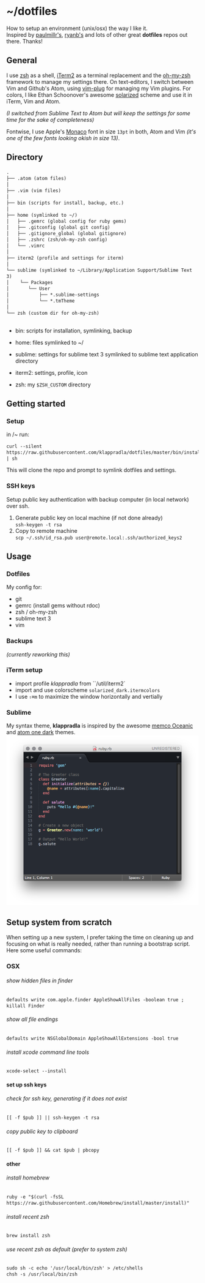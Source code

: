 # ~/dotfiles

How to setup an environment (unix/osx) the way I like it.   
Inspired by [paulmillr's](https://github.com/paulmillr/dotfiles), [ryanb's](https://github.com/ryanb/dotfiles) and lots of other great **dotfiles** repos out there. Thanks!

## General

I use [zsh](http://www.zsh.org/) as a shell, [iTerm2](http://iterm2.com/) as a terminal replacement and the [oh-my-zsh](https://github.com/robbyrussell/oh-my-zsh) framework to manage my settings there. On text-editors, I switch between Vim and Github's Atom, using [vim-plug](https://github.com/junegunn/vim-plug) for managing my Vim plugins. For colors, I like Ethan Schoonover's awesome [solarized](http://ethanschoonover.com/solarized) scheme and use it in iTerm, Vim and Atom.

*(I switched from Sublime Text to Atom but will keep the settings for some time for the sake of completeness)*

Fontwise, I use Apple's [Monaco](https://github.com/cstrap/monaco-font) font in size `13pt` in both, Atom and Vim *(it's one of the few fonts looking okish in size 13)*.


## Directory

```
.
├── .atom (atom files)
│
├── .vim (vim files)
│
├── bin (scripts for install, backup, etc.)
│
├── home (symlinked to ~/)
│   ├── .gemrc (global config for ruby gems)
│   ├── .gitconfig (global git config)
│   ├── .gitignore_global (global gitignore)
│   ├── .zshrc (zsh/oh-my-zsh config)
│   └── .vimrc
│
├── iterm2 (profile and settings for iterm)
│
└── sublime (symlinked to ~/Library/Application Support/Sublime Text 3)
│    └── Packages
│       └── User
│           ├── *.sublime-settings
│           └── *.tmTheme
│
└── zsh (custom dir for oh-my-zsh)


```

* bin: scripts for installation, symlinking, backup

* home: files symlinked to ~/

* sublime: settings for sublime text 3 symlinked to sublime text application directory

* iterm2: settings, profile, icon

* zsh: my `$ZSH_CUSTOM` directory


## Getting started

### Setup

in /~ run:

```
curl --silent https://raw.githubusercontent.com/klappradla/dotfiles/master/bin/install.sh | sh
```

This will clone the repo and prompt to symlink dotfiles and settings.

### SSH keys

Setup public key authentication with backup computer (in local network) over ssh.

1. Generate public key on local machine (if not done already)<br/>
  `ssh-keygen -t rsa`
2. Copy to remote machine<br/>
`scp ~/.ssh/id_rsa.pub user@remote.local:.ssh/authorized_keys2`


## Usage

### Dotfiles

My config for:

* git
* gemrc (install gems without rdoc)
* zsh / oh-my-zsh
* sublime text 3
* vim


### Backups

*(currently reworking this)*


### iTerm setup

* import profile *klappradla* from ``/util/iterm2`
* import and use colorscheme `solarized_dark.itermcolors`
* I use `⇧⌘m` to maximize the window horizontally and vertially


### Sublime

My syntax theme, **klappradla** is inspired by the awesome [memco Oceanic](https://github.com/memco/Oceanic-tmTheme) and [atom one dark](https://github.com/atom/one-dark-syntax) themes.
![Alt text](screenshots/sublime.png?raw=true)


## Setup system from scratch

When setting up a new system, I prefer taking the time on cleaning up and focusing on what is really needed, rather than running a bootstrap script. Here some useful commands:


### OSX

###### show hidden files in finder
```
defaults write com.apple.finder AppleShowAllFiles -boolean true ; killall Finder
```

###### show all file endings
```
defaults write NSGlobalDomain AppleShowAllExtensions -bool true
```

###### install xcode command line tools
```
xcode-select --install
```


#### set up ssh keys

###### check for ssh key, generating if it does not exist
```
[[ -f $pub ]] || ssh-keygen -t rsa
```

###### copy public key to clipboard
```
[[ -f $pub ]] && cat $pub | pbcopy
```


#### other

###### install homebrew
```
ruby -e "$(curl -fsSL https://raw.githubusercontent.com/Homebrew/install/master/install)"
```

###### install recent zsh
```
brew install zsh
```

###### use recent zsh as default (prefer to system zsh)
```
sudo sh -c echo '/usr/local/bin/zsh' > /etc/shells
chsh -s /usr/local/bin/zsh
```
